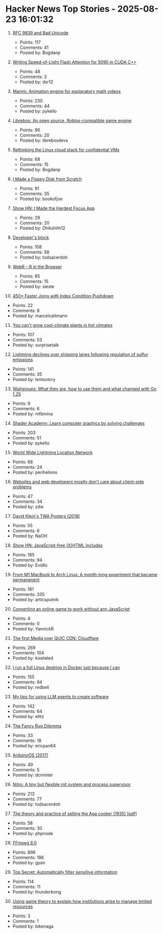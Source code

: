 # Hacker News Top Stories - 2025-08-23 16:01:32

1. [RFC 9839 and Bad Unicode](https://www.tbray.org/ongoing/When/202x/2025/08/14/RFC9839)
   - Points: 117
   - Comments: 41
   - Posted by: Bogdanp

2. [Writing Speed-of-Light Flash Attention for 5090 in CUDA C++](https://gau-nernst.github.io/fa-5090/)
   - Points: 48
   - Comments: 3
   - Posted by: dsr12

3. [Manim: Animation engine for explanatory math videos](https://github.com/3b1b/manim)
   - Points: 230
   - Comments: 44
   - Posted by: pykello

4. [Librebox: An open source, Roblox-compatible game engine](https://github.com/librebox-devs/librebox-demo)
   - Points: 96
   - Comments: 20
   - Posted by: libreboxdevs

5. [Rethinking the Linux cloud stack for confidential VMs](https://lwn.net/Articles/1030818/)
   - Points: 68
   - Comments: 15
   - Posted by: Bogdanp

6. [I Made a Floppy Disk from Scratch](https://kottke.org/25/08/i-made-a-floppy-disk-from-scratch)
   - Points: 91
   - Comments: 35
   - Posted by: bookofjoe

7. [Show HN: I Made the Hardest Focus App](https://apps.apple.com/us/app/pocket-the-hardest-focus-app/id6746587044)
   - Points: 29
   - Comments: 20
   - Posted by: Dhikshith12

8. [Developer's block](https://underlap.org/developers-block/)
   - Points: 108
   - Comments: 58
   - Posted by: todsacerdoti

9. [WebR – R in the Browser](https://docs.r-wasm.org/webr/latest/)
   - Points: 85
   - Comments: 15
   - Posted by: sieste

10. [450× Faster Joins with Index Condition Pushdown](https://readyset.io/blog/optimizing-straddled-joins-in-readyset-from-hash-joins-to-index-condition-pushdown)
   - Points: 22
   - Comments: 8
   - Posted by: marceloaltmann

11. [You can't grow cool-climate plants in hot climates](https://www.crimepaysbutbotanydoesnt.com/blog/why-you-cant-grow-cool-climate-plants-in-hot-climates)
   - Points: 107
   - Comments: 53
   - Posted by: surprisetalk

12. [Lightning declines over shipping lanes following regulation of sulfur emissions](https://theconversation.com/the-world-regulated-sulfur-in-ship-fuels-and-the-lightning-stopped-249445)
   - Points: 141
   - Comments: 35
   - Posted by: lentoutcry

13. [Waitgroups: What they are, how to use them and what changed with Go 1.25](https://mfbmina.dev/en/posts/waitgroups/)
   - Points: 9
   - Comments: 6
   - Posted by: mfbmina

14. [Shader Academy: Learn computer graphics by solving challenges](https://shaderacademy.com/)
   - Points: 203
   - Comments: 51
   - Posted by: pykello

15. [World Wide Lightning Location Network](https://wwlln.net/)
   - Points: 68
   - Comments: 24
   - Posted by: perihelions

16. [Websites and web developers mostly don't care about client-side problems](https://utcc.utoronto.ca/~cks/space/blog/web/WebsitesDontCareAboutClients)
   - Points: 47
   - Comments: 34
   - Posted by: zdw

17. [David Klein's TWA Posters (2018)](https://flashbak.com/david-kleins-magnificent-twa-posters-404428/)
   - Points: 55
   - Comments: 6
   - Posted by: NaOH

18. [Show HN: JavaScript-free (X)HTML Includes](https://github.com/Evidlo/xsl-website)
   - Points: 185
   - Comments: 94
   - Posted by: Evidlo

19. [From M1 MacBook to Arch Linux: A month-long experiment that became permanenent](https://www.ssp.sh/blog/macbook-to-arch-linux-omarchy/)
   - Points: 181
   - Comments: 335
   - Posted by: articsputnik

20. [Converting an online game to work without any JavaScript](https://bejofo.com/blog/no-js-game-case-study)
   - Points: 4
   - Comments: 0
   - Posted by: YannickR

21. [The first Media over QUIC CDN: Cloudflare](https://moq.dev/blog/first-cdn/)
   - Points: 269
   - Comments: 104
   - Posted by: kixelated

22. [I run a full Linux desktop in Docker just because I can](https://www.howtogeek.com/i-run-a-full-linux-desktop-in-docker-just-because-i-can/)
   - Points: 155
   - Comments: 94
   - Posted by: redbell

23. [My tips for using LLM agents to create software](https://efitz-thoughts.blogspot.com/2025/08/my-experience-creating-software-with_22.html)
   - Points: 142
   - Comments: 64
   - Posted by: efitz

24. [The Fancy Rug Dilemma](https://epan.land/essays/2025-8_FancyRugDilemma)
   - Points: 33
   - Comments: 18
   - Posted by: ericpan64

25. [ArduinoOS (2017)](https://github.com/DrBubble/ArduinoOS)
   - Points: 49
   - Comments: 5
   - Posted by: dcminter

26. [Nitro: A tiny but flexible init system and process supervisor](https://git.vuxu.org/nitro/about/)
   - Points: 213
   - Comments: 77
   - Posted by: todsacerdoti

27. [The theory and practice of selling the Aga cooker (1935) [pdf]](https://comeadwithus.wordpress.com/wp-content/uploads/2012/08/the-theory-and-practice-of-selling-the-aga-cooker.pdf)
   - Points: 58
   - Comments: 30
   - Posted by: phpnode

28. [FFmpeg 8.0](https://ffmpeg.org/index.html#pr8.0)
   - Points: 896
   - Comments: 186
   - Posted by: gyan

29. [Top Secret: Automatically filter sensitive information](https://thoughtbot.com/blog/top-secret)
   - Points: 114
   - Comments: 11
   - Posted by: thunderbong

30. [Using game theory to explain how institutions arise to manage limited resources](https://phys.org/news/2025-08-game-theory-naturally-limited-resources.html)
   - Points: 3
   - Comments: 1
   - Posted by: bikenaga

